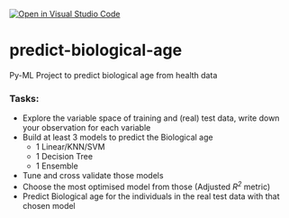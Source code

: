 [![Open in Visual Studio Code](https://classroom.github.com/assets/open-in-vscode-f059dc9a6f8d3a56e377f745f24479a46679e63a5d9fe6f495e02850cd0d8118.svg)](https://classroom.github.com/online_ide?assignment_repo_id=6606452&assignment_repo_type=AssignmentRepo)
# predict-biological-age
Py-ML Project to predict biological age from health data

### Tasks:

- Explore the variable space of training and (real) test data, write down your observation for each variable
- Build at least 3 models to predict the Biological age
  - 1 Linear/KNN/SVM
  - 1 Decision Tree
  - 1 Ensemble
- Tune and cross validate those models
- Choose the most optimised model from those (Adjusted <i>R<sup>2</sup></i> metric)
- Predict Biological age for the individuals in the real test data with that chosen model
